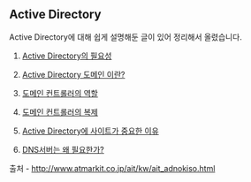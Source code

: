 ## Active Directory

Active Directory에 대해 쉽게 설명해둔 글이 있어 정리해서 올렸습니다.

1. [Active Directory의 필요성](ActiveDirectory.md)

2. [Active Directory 도메인 이란?](ActiveDirectoryDomain.md)

3. [도메인 컨트롤러의 역할](ActiveDirectoryDomainController01.md)

4. [도메인 컨트롤러의 복제](ActiveDirectoryDomainController02.md)

5. [Active Directory에 사이트가 중요한 이유](ActiveDirectorySite.md)

6. [DNS서버는 왜 필요한가?](ActiveDirectoryDomainNameSystem.md)


출처 - <http://www.atmarkit.co.jp/ait/kw/ait_adnokiso.html>